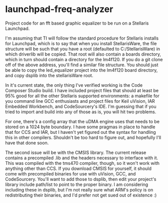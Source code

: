 launchpad-freq-analyzer
===============================================================================

Project code for an fft based graphic equalizer to be run on a Stellaris
Launchpad.

I'm assuming that TI will follow the standard procedure for Stellaris installs
for Launchpad, which is to say that when you install StellarisWare, the file
structure will be such that you have a root (defaulted to C:/StellarisWare) in
which driverlib will be copied.  That root will also contain a  boards
directory, which in turn should contain a directory for the lm4f120.  If you do
a git clone off of the above address, you'll find a similar file structure.
You should just be able to copy the led_equalizer project into the lm4f120
board directory, and copy dsplib into the stellarisWare root.

In it's current state, the only thing I've verified working is the Code
Composer Studio build.  I have included project files that should at least be
95% good for all the other Stellaris supported environments: a makefile for you
command line GCC enthusiasts and project files for Keil uVision, IAR Embedded
Workbench, and CodeSourcery's IDE.  I'm guessing that if you tried to import
and build into any of those as is, you will hit two problems. 

For one, there's a config array that the uDMA engine uses that needs to be
stored on a 1024 byte boundary.  I have some pragmas in place to handle that
for CCS and IAR, but I haven't yet figured out the syntax for handling this in
other compilers.  Shouldn't be too hard to figure out, and hopefully I'll have
that done soon.

The second issue will be with the CMSIS library.  The current release contains
a precompiled .lib and the headers necessary to interface with it.  This was
compiled with the tms470 compiler, though, so it won't work with anything other
than CCS.  If you download CMSIS for yourself, it should come with precompiled
binaries for use with uVision, GCC, and CodeSourcery.  You'll want to add those
to dsplib, then edit your project's library include path/list to point to the
proper binary.  I am considering including these in dsplib, but I'm not really
sure what ARM's policy is on redistributing their binaries, and I'd prefer not
get sued out of existence :)
